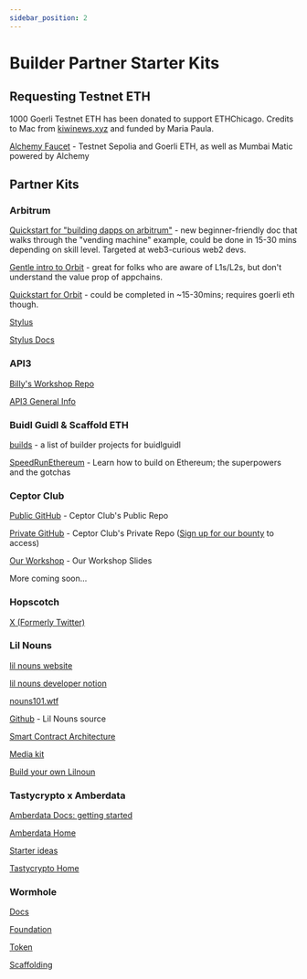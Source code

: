 ```yaml
---
sidebar_position: 2
---
```


# Builder Partner Starter Kits

## Requesting Testnet ETH

1000 Goerli Testnet ETH has been donated to support ETHChicago. Credits to Mac from [kiwinews.xyz](https://www.kiwinews.xyz/) and funded by Maria Paula.


[Alchemy Faucet](https://sepoliafaucet.com/)​ - Testnet Sepolia and Goerli ETH, as well as Mumbai Matic powered by Alchemy

## Partner Kits

### Arbitrum

[Quickstart for "building dapps on arbitrum"](https://developer.arbitrum.io/for-devs/quickstart-solidity-hardhat) - new beginner-friendly doc that walks through the "vending machine" example, could be done in 15-30 mins depending on skill level. Targeted at web3-curious web2 devs. 

[Gentle intro to Orbit](https://developer.arbitrum.io/launch-orbit-chain/orbit-gentle-introduction) - great for folks who are aware of L1s/L2s, but don't understand the value prop of appchains.

[Quickstart for Orbit](https://developer.arbitrum.io/launch-orbit-chain/orbit-quickstart) - could be completed in ~15-30mins; requires goerli eth though.


[Stylus](https://arbitrum.io/stylus)

[Stylus Docs](https://docs.arbitrum.io/stylus/stylus-gentle-introduction)

### API3

[Billy's Workshop Repo](https://github.com/billyjitsu/API3-PriceFeeds-Hardhat-Foundry)

[API3 General Info](https://api3.org/)


### Buidl Guidl & Scaffold ETH

[builds](https://app.buidlguidl.com/builds) - a list of builder projects for buidlguidl

[SpeedRunEthereum](https://speedrunethereum.com/)​ - Learn how to build on Ethereum; the superpowers and the gotchas


### Ceptor Club

[Public GitHub](https://github.com/ceptor-club/ETHChicago) - Ceptor Club's Public Repo

[Private GitHub](https://github.com/ceptor-club/ETHChicago) - Ceptor Club's Private Repo ([Sign up for our bounty](https://taikai.network/ethchicago/hackathons/ETHChicagoHackathon2023/categories) to access)

[Our Workshop](https://docs.google.com/presentation/d/1mtMkzCalnyWta4Izh20Yp2v47xfSvoBWPo4u8vMTgqk/edit?usp=sharing) - Our Workshop Slides

More coming soon...


### Hopscotch

[X (Formerly Twitter)](https://twitter.com/HopscotchTeam)


### Lil Nouns

[lil nouns website](https://lilnouns.wtf/)

[lil nouns developer notion](https://lilnouns.notion.site/Build-on-Lil-Nouns-898f4dca1db64e20b1d4d66432bbe7d9)

[nouns101.wtf](https://www.nouns101.wtf/)

[Github](https://github.com/lilnounsDAO/) - Lil Nouns source

[Smart Contract Architecture](https://lilnouns.notion.site/Lil-Nouns-Smart-contract-architecture-a4cadc430d97409e99d17ce09720e4d0)

[Media kit](https://www.onboarding.wtf/liln.html)

[Build your own Lilnoun](https://byn.wtf)


### Tastycrypto x Amberdata

[Amberdata Docs: getting started](https://docs.amberdata.io/reference/reference-getting-started#reference-getting-started)

[Amberdata Home](https://www.amberdata.io/)

[Starter ideas](https://github.com/amberdata/jupyter-notebook)

[Tastycrypto Home](https://www.tastycrypto.com/)

### Wormhole

[Docs](https://docs.wormhole.com/wormhole/)

[Foundation](https://github.com/wormhole-foundation/hello-wormhole)

[Token](https://github.com/wormhole-foundation/hello-token)

[Scaffolding](https://github.com/wormhole-foundation/wormhole-scaffolding)

